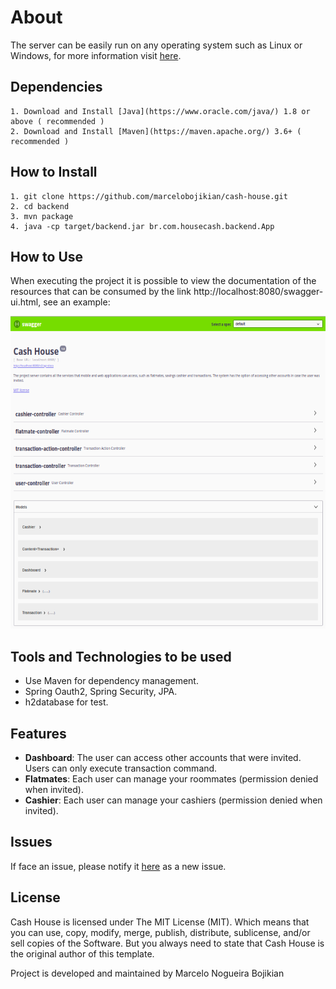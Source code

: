# About
The server can be easily run on any operating system such as Linux or Windows, for more information visit [here](https://github.com/marcelobojikian/cash-house/tree/master/backend).

## Dependencies
    1. Download and Install [Java](https://www.oracle.com/java/) 1.8 or above ( recommended )
    2. Download and Install [Maven](https://maven.apache.org/) 3.6+ ( recommended )
    
## How to Install
    1. git clone https://github.com/marcelobojikian/cash-house.git
    2. cd backend
    3. mvn package
    4. java -cp target/backend.jar br.com.housecash.backend.App

## How to Use
When executing the project it is possible to view the documentation of the resources that can be consumed by the link http://localhost:8080/swagger-ui.html, see an example:

<p align="center">
 <img src="images/Swagger2.png" width="600" height="500">
</p>

## Tools and Technologies to be used
* Use Maven for dependency management.
* Spring Oauth2, Spring Security, JPA. 
* h2database for test.

## Features

* **Dashboard**: The user can access other accounts that were invited. Users can only execute transaction command. 
* **Flatmates**: Each user can manage your roommates (permission denied when invited).
* **Cashier**: Each user can manage your cashiers (permission denied when invited).

## Issues

If face an issue, please notify it [here](https://github.com/marcelobojikian/cash-house/issues) as a new issue.

## License

Cash House is licensed under The MIT License (MIT). Which means that you can use, copy, modify, merge, publish, distribute, sublicense, and/or sell copies of the Software. But you always need to state that Cash House is the original author of this template.

Project is developed and maintained by Marcelo Nogueira Bojikian

